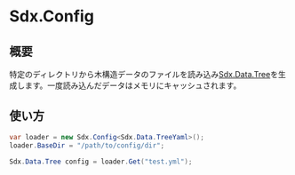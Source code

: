 # Sdx.Config

## 概要

特定のディレクトリから木構造データのファイルを読み込み[Sdx.Data.Tree](Data/Tree.md)を生成します。一度読み込んだデータはメモリにキャッシュされます。

## 使い方

```c#
var loader = new Sdx.Config<Sdx.Data.TreeYaml>();
loader.BaseDir = "/path/to/config/dir";

Sdx.Data.Tree config = loader.Get("test.yml");
```
